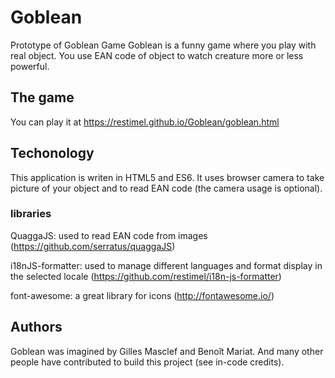 # Goblean

Prototype of Goblean Game
Goblean is a funny game where you play with real object. You use EAN code of object to watch creature more or less powerful.


## The game

You can play it at
https://restimel.github.io/Goblean/goblean.html

## Techonology

This application is writen in HTML5 and ES6.
It uses browser camera to take picture of your object and to read EAN code (the camera usage is optional).

### libraries

QuaggaJS: used to read EAN code from images (https://github.com/serratus/quaggaJS)

i18nJS-formatter: used to manage different languages and format display in the selected locale (https://github.com/restimel/i18n-js-formatter)

font-awesome: a great library for icons (http://fontawesome.io/)

## Authors

Goblean was imagined by Gilles Masclef and Benoît Mariat. And many other people have contributed to build this project (see in-code credits).
